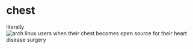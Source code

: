 # chest
literally ![arch linux users when their chest becomes open source for their heart disease surgery](https://exponential-workload.github.io/chest/arch%20heart%20surgery.gif)
